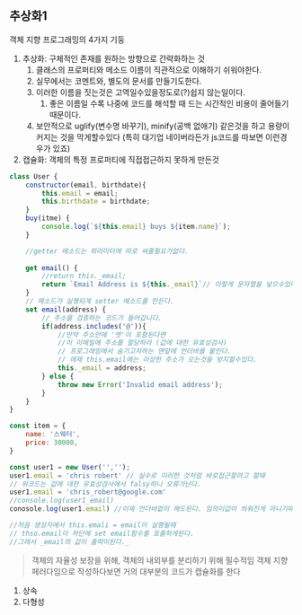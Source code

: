 ## 추상화1
객체 지향 프로그래밍의 4가지 기둥
1. 추상화: 구체적인 존재를 원하는 방향으로 간략화하는 것
	1. 클래스의 프로퍼티와 메소드 이름이 직관적으로 이해하기 쉬워야한다.
	2. 실무에서는 코멘트와, 별도의 문서를 만들기도한다.
	3. 이러한 이름을 짓는것은 고역일수있을정도로(?)쉽지 않는일이다.
		1. 좋은 이름일 수록 나중에 코드를 해석할 때 드는 시간적인 비용이 줄어들기 때문이다.
	4. 보안적으로 uglify(변수명 바꾸기), minify(공백 없애기) 같은것을 하고 용량이 커지는 것을 막게할수있다 (특히 대기업 네이버라든가 js코드를 따보면 이런경우가 있죠)
2. 캡슐화: 객체의 특정 프로퍼티에 직접접근하지 못하게 만든것
```js
class User {
	constructor(email, birthdate){
		this.email = email;
		this.birthdate = birthdate;
	}
	buy(itme) {
		console.log(`${this.email} buys ${item.name}`);
	}

	//getter 메소드는 파라미터에 따로 써줄필요가없다.
	
	get email() {
		//return this._email;
		return `Email Address is ${this._email}`// 이렇게 문자열을 넣으수있다.
	}
	// 메소드가 실행되게 setter 메소드를 만든다.
	set email(address) {
		// 주소를 검증하는 코드가 들어갑니다.
		if(address.includes('@')){
			//만약 주소안에 '엣'이 포함된다면
			//이 이메일에 주소를 할당하라 (값에 대한 유효성검사)
			// 프로그래밍에서 숨기고자하는 맨앞에 언더바를 붙인다.
			// 에제 this.email에는 이상한 주소가 오는것을 방지할수있다.
			this._email = address;
		} else {
			throw new Error('Invalid email address');
		}
	}
}

const item = {
	name: '스웨터',
	price: 30000,
}

const user1 = new User('','');
user1.email = 'chris robert' // 실수로 이러한 것처럼 바로접근할려고 할때
// 위코드는 값에 대한 유효성검사에서 falsy하니 오류가난다.
user1.email = 'chris_robert@google.com'
//console.log(user1_email)
conosole.log(user1.email) //이제 언더바없이 해도된다. 임의이값이 씌워진게 아니기때문에

//처음 생성자에서 this.emali = email이 실행될때
// thso.email이 하단에 set email함수를 호출하게된다.
//그래서 _email의 값이 출력이된다._
```
> 객체의 자율성 보장을 위해, 객체의 내외부를 분리하기 위해 필수적임
> 객체 지향 페러다임으로 작성하다보면 거의 대부분의 코드가 캡슐화를 한다
1. 상속
2. 다형성
